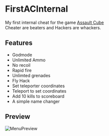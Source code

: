# FirstACInternal
My first internal cheat for the game [Assault Cube](https://assault.cubers.net/)  
Cheater are beaters and Hackers are whackers.  

## Features
* Godmode
* Unlimited Ammo
* No recoil
* Rapid fire
* Unlimted grenades
* Fly Hack
* Set teleporter coordinates
* Teleport to set coordinates
* Add 10 kills to scoreboard
* A simple name changer

## Preview
![MenuPreview](https://i.imgur.com/vUMZuIY.jpg)
